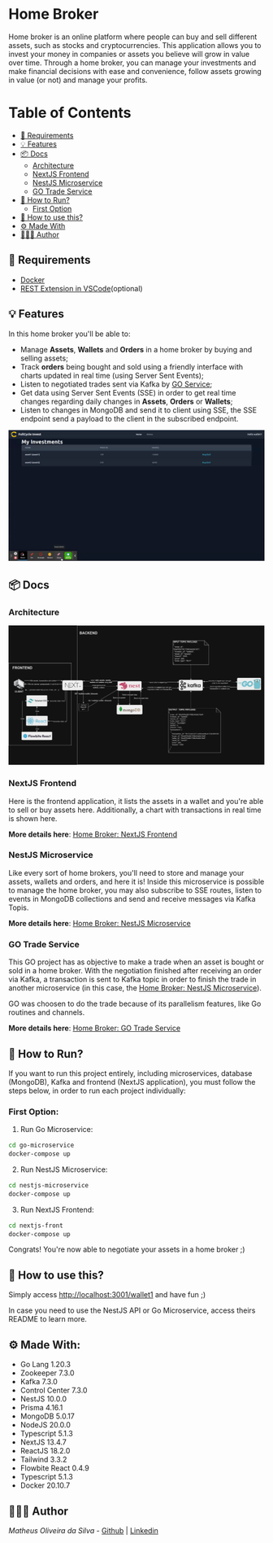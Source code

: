 # Home Broker

Home broker is an online platform where people can buy and sell different assets, such as stocks and cryptocurrencies. This application allows you to invest your money in companies or assets you believe will grow in value over time. Through a home broker, you can manage your investments and make financial decisions with ease and convenience, follow assets growing in value (or not) and manage your profits.

# Table of Contents

- [📝 Requirements](#-requirements)
- [💡 Features](#-features)
- [📦 Docs](#-docs)
  - [Architecture](#architecture)
  - [NextJS Frontend](#nextjs-frontend)
  - [NestJS Microservice](#nestjs-microservice)
  - [GO Trade Service](#go-trade-service)
- [🚀 How to Run?](#-how-to-run)
  - [First Option](#first-option)
- [🔄 How to use this?](#-how-to-use-this)
- [⚙️ Made With](#️-made-with)
- [🧑🏻‍💻 Author](#️-author)

## 📝 Requirements

- [Docker](https://www.docker.com/get-started/)
- [REST Extension in VSCode](https://marketplace.visualstudio.com/items?itemName=humao.rest-client)(optional)

## 💡 Features

In this home broker you'll be able to:

- Manage **Assets**, **Wallets** and **Orders** in a home broker by buying and selling assets;
- Track **orders** being bought and sold using a friendly interface with charts updated in real time (using Server Sent Events);
- Listen to negotiated trades sent via Kafka by [GO Service](/go-microservice/README.md);
- Get data using Server Sent Events (SSE) in order to get real time changes regarding daily changes in **Assets**, **Orders** or **Wallets**;
- Listen to changes in MongoDB and send it to client using SSE, the SSE endpoint send a payload to the client in the subscribed endpoint.

![My Investments](/nextjs-front/docs/investments.gif)

## 📦 Docs

### Architecture

![General Architecture](architecture.jpg)

### NextJS Frontend

Here is the frontend application, it lists the assets in a wallet and you're able to sell or buy assets here. Additionally, a chart with transactions in real time is shown here.

**More details here**: [Home Broker: NextJS Frontend](/nextjs-front/)

### NestJS Microservice

Like every sort of home brokers, you'll need to store and manage your assets, wallets and orders, and here it is! Inside this microservice is possible to manage the home broker, you may also subscribe to SSE routes, listen to events in MongoDB collections and send and receive messages via Kafka Topis.

**More details here**: [Home Broker: NestJS Microservice](/nestjs-microservice/)

### GO Trade Service

This GO project has as objective to make a trade when an asset is bought or sold in a home broker. With the negotiation finished after receiving an order via Kafka, a transaction is sent to Kafka topic in order to finish the trade in another microservice (in this case, the [Home Broker: NestJS Microservice](/nestjs-microservice/)).

GO was choosen to do the trade because of its parallelism features, like Go routines and channels.

**More details here**: [Home Broker: GO Trade Service](/go-microservice/)

## 🚀 How to Run?

If you want to run this project entirely, including microservices, database (MongoDB), Kafka and frontend (NextJS application), you must follow the steps below, in order to run each project individually:

### First Option:

1. Run Go Microservice:

```bash
cd go-microservice
docker-compose up
```

2. Run NestJS Microservice:

```bash
cd nestjs-microservice
docker-compose up
```

3. Run NextJS Frontend:

```bash
cd nextjs-front
docker-compose up
```

Congrats! You're now able to negotiate your assets in a home broker ;)

## 🔄 How to use this?

Simply access [http://localhost:3001/wallet1](http://localhost:3001/wallet1) and have fun ;)

In case you need to use the NestJS API or Go Microservice, access theirs README to learn more.

## ⚙️ Made With:

- Go Lang 1.20.3
- Zookeeper 7.3.0
- Kafka 7.3.0
- Control Center 7.3.0
- NestJS 10.0.0
- Prisma 4.16.1
- MongoDB 5.0.17
- NodeJS 20.0.0
- Typescript 5.1.3
- NextJS 13.4.7
- ReactJS 18.2.0
- Tailwind 3.3.2
- Flowbite React 0.4.9
- Typescript 5.1.3
- Docker 20.10.7

## 🧑🏻‍💻 Author

_Matheus Oliveira da Silva_ - [Github](https://github.com/matheusolivesilva) | [Linkedin](https://www.linkedin.com/in/matheusoliveirasilva/)
